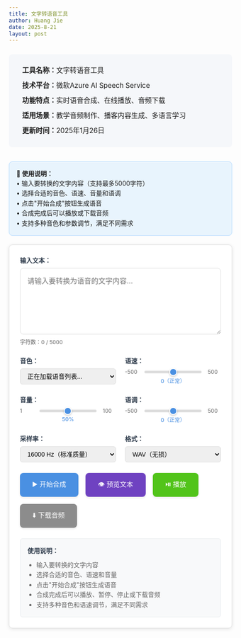 ```yaml
---
title: 文字转语音工具
author: Huang Jie
date: 2025-8-21
layout: post
---
```


<!-- 工具简介区块 -->
<div style="background:#f5f7fa; border-radius:8px; padding:20px 30px; margin:24px 0 32px 0; font-size:1.1em; line-height:2.2;">
<strong>工具名称：</strong>文字转语音工具<br>
<strong>技术平台：</strong>微软Azure AI Speech Service<br>
<strong>功能特点：</strong>实时语音合成、在线播放、音频下载<br>
<strong>适用场景：</strong>教学音频制作、播客内容生成、多语言学习<br>
<strong>更新时间：</strong>2025年1月26日
</div>


<!-- 使用说明 -->
<div style="background:#e8f4fd; border:1px solid #b3d9ff; border-radius:8px; padding:16px; margin:20px 0; font-size:14px; line-height:1.6;">
<strong>📝 使用说明：</strong><br>
• 输入要转换的文字内容（支持最多5000字符）<br>
• 选择合适的音色、语速、音量和语调<br>
• 点击"开始合成"按钮生成语音<br>
• 合成完成后可以播放或下载音频<br>
• 支持多种音色和参数调节，满足不同需求
</div>

<!-- 文字转语音工具界面 -->

<div style="background:#fff; border:1px solid #e0e0e0; border-radius:8px; padding:24px; margin:20px 0; box-shadow:0 2px 8px rgba(0,0,0,0.1);">

<!-- 输入区域 -->
<div style="margin-bottom:24px;">
  <label for="textInput" style="display:block; font-weight:bold; margin-bottom:8px; color:#2d3a4a;">输入文本：</label>
  <textarea id="textInput" placeholder="请输入要转换为语音的文字内容..." style="width:100%; height:150px; padding:16px; border:1px solid #ddd; border-radius:8px; font-size:16px; line-height:1.6; resize:vertical; font-family:inherit;"></textarea>
  <div style="margin-top:8px; font-size:12px; color:#666;">
    字符数：<span id="charCount">0</span> / 5000
  </div>
</div>

<!-- 语音设置区域 -->
<div style="display:flex; gap:20px; margin-bottom:24px; flex-wrap:wrap;">
   <div style="flex:1; min-width:200px;">
     <label for="voiceSelect" style="display:block; font-weight:bold; margin-bottom:8px; color:#2d3a4a;">音色：</label>
     <select id="voiceSelect" style="width:100%; padding:8px 12px; border:1px solid #ddd; border-radius:6px; font-size:14px;">
       <option value="en-US-JennyNeural" selected>正在加载语音列表...</option>
     </select>
     <div id="voiceLoadingStatus" style="font-size:12px; color:#666; margin-top:4px;"></div>
   </div>
  
  <div style="flex:1; min-width:200px;">
    <label for="speedSlider" style="display:block; font-weight:bold; margin-bottom:8px; color:#2d3a4a;">语速：</label>
    <div style="display:flex; align-items:center; gap:12px;">
      <span style="font-size:12px; color:#666; min-width:30px;">-500</span>
      <input type="range" id="speedSlider" min="-500" max="500" value="0" step="10" 
             style="flex:1; height:6px; background:#ddd; border-radius:3px; outline:none; cursor:pointer;">
      <span style="font-size:12px; color:#666; min-width:30px;">500</span>
    </div>
    <div style="text-align:center; margin-top:4px;">
      <span id="speedValue" style="font-size:12px; color:#4a90e2; font-weight:500;">0（正常）</span>
    </div>
  </div>
  
   <div style="flex:1; min-width:200px;">
     <label for="volumeSlider" style="display:block; font-weight:bold; margin-bottom:8px; color:#2d3a4a;">音量：</label>
     <div style="display:flex; align-items:center; gap:12px;">
       <span style="font-size:12px; color:#666; min-width:30px;">1</span>
       <input type="range" id="volumeSlider" min="1" max="100" value="50" step="1" 
              style="flex:1; height:6px; background:#ddd; border-radius:3px; outline:none; cursor:pointer;">
       <span style="font-size:12px; color:#666; min-width:30px;">100</span>
     </div>
     <div style="text-align:center; margin-top:4px;">
       <span id="volumeValue" style="font-size:12px; color:#4a90e2; font-weight:500;">50%</span>
     </div>
   </div>
   
   <div style="flex:1; min-width:200px;">
     <label for="pitchSlider" style="display:block; font-weight:bold; margin-bottom:8px; color:#2d3a4a;">语调：</label>
     <div style="display:flex; align-items:center; gap:12px;">
       <span style="font-size:12px; color:#666; min-width:30px;">-500</span>
       <input type="range" id="pitchSlider" min="-500" max="500" value="0" step="10" 
              style="flex:1; height:6px; background:#ddd; border-radius:3px; outline:none; cursor:pointer;">
       <span style="font-size:12px; color:#666; min-width:30px;">500</span>
     </div>
     <div style="text-align:center; margin-top:4px;">
       <span id="pitchValue" style="font-size:12px; color:#4a90e2; font-weight:500;">0（正常）</span>
     </div>
   </div>
 </div>

<!-- 高级设置区域 -->
<div style="display:flex; gap:20px; margin-bottom:24px; flex-wrap:wrap;">
   <div style="flex:1; min-width:200px;">
     <label for="sampleRateSelect" style="display:block; font-weight:bold; margin-bottom:8px; color:#2d3a4a;">采样率：</label>
     <select id="sampleRateSelect" style="width:100%; padding:8px 12px; border:1px solid #ddd; border-radius:6px; font-size:14px;">
       <option value="8000">8000 Hz（电话质量）</option>
       <option value="16000" selected>16000 Hz（标准质量）</option>
     </select>
   </div>
   
   <div style="flex:1; min-width:200px;">
     <label for="formatSelect" style="display:block; font-weight:bold; margin-bottom:8px; color:#2d3a4a;">格式：</label>
     <select id="formatSelect" style="width:100%; padding:8px 12px; border:1px solid #ddd; border-radius:6px; font-size:14px;">
       <option value="wav" selected>WAV（无损）</option>
       <option value="mp3">MP3（压缩）</option>
     </select>
   </div>
 </div>

<!-- 控制按钮区域 -->
<div style="display:flex; gap:16px; margin-bottom:24px; flex-wrap:wrap;">
  <button id="synthesizeBtn" style="background:#4a90e2; color:white; border:none; padding:14px 28px; border-radius:8px; font-size:15px; font-weight:500; cursor:pointer; transition:all 0.3s; box-shadow:0 2px 4px rgba(0,0,0,0.1);">
    ▶️ 开始合成
  </button>
  <button id="previewBtn" style="background:#6f42c1; color:white; border:none; padding:14px 28px; border-radius:8px; font-size:15px; font-weight:500; cursor:pointer; transition:all 0.3s; box-shadow:0 2px 4px rgba(0,0,0,0.1);">
    👁️ 预览文本
  </button>
  <button id="playBtn" style="background:#52c41a; color:white; border:none; padding:14px 28px; border-radius:8px; font-size:15px; font-weight:500; cursor:pointer; transition:all 0.3s; box-shadow:0 2px 4px rgba(0,0,0,0.1);" disabled>
    ⏯️ 播放
  </button>
  <button id="downloadBtn" style="background:#8c8c8c; color:white; border:none; padding:14px 28px; border-radius:8px; font-size:15px; font-weight:500; cursor:pointer; transition:all 0.3s; box-shadow:0 2px 4px rgba(0,0,0,0.1);" disabled>
    ⬇️ 下载音频
  </button>
</div>

<!-- 进度条和状态显示 -->
<div style="margin-bottom:24px;">
  <div id="progressContainer" style="display:none;">
    <div style="display:flex; justify-content:space-between; margin-bottom:8px;">
      <span style="font-size:14px; color:#666;">合成进度</span>
      <span id="progressText" style="font-size:14px; color:#666;">0%</span>
    </div>
    <div style="background:#e9ecef; border-radius:4px; height:8px; overflow:hidden;">
      <div id="progressBar" style="background:#0066cc; height:100%; width:0%; transition:width 0.3s;"></div>
    </div>
  </div>
  <div id="statusText" style="font-size:14px; color:#666; margin-top:8px;"></div>
</div>

<!-- 音频播放器 -->
<div id="audioContainer" style="display:none;">
  <audio id="audioPlayer" controls style="width:100%; margin-top:16px;">
    您的浏览器不支持音频播放。
  </audio>
</div>

<!-- 使用说明 -->
<div style="background:#f8f9fa; border:1px solid #e9ecef; border-radius:6px; padding:16px; margin-top:24px;">
  <h4 style="margin:0 0 12px 0; color:#2d3a4a;">使用说明：</h4>
  <ul style="margin:0; padding-left:20px; color:#666; font-size:14px; line-height:1.6;">
    <li>输入要转换的文字内容</li>
    <li>选择合适的音色、语速和音量</li>
    <li>点击"开始合成"按钮生成语音</li>
    <li>合成完成后可以播放、暂停、停止或下载音频</li>
    <li>支持多种音色和语速调节，满足不同需求</li>
  </ul>
</div>

</div>

<!-- 滑块样式 -->
<style>
input[type="range"] {
  -webkit-appearance: none;
  appearance: none;
  background: transparent;
  cursor: pointer;
}

input[type="range"]::-webkit-slider-track {
  background: #ddd;
  height: 6px;
  border-radius: 3px;
}

input[type="range"]::-webkit-slider-thumb {
  -webkit-appearance: none;
  appearance: none;
  background: #4a90e2;
  height: 18px;
  width: 18px;
  border-radius: 50%;
  cursor: pointer;
  border: 2px solid #fff;
  box-shadow: 0 2px 4px rgba(0,0,0,0.2);
}

input[type="range"]::-webkit-slider-thumb:hover {
  background: #357abd;
  transform: scale(1.1);
}

input[type="range"]::-moz-range-track {
  background: #ddd;
  height: 6px;
  border-radius: 3px;
  border: none;
}

input[type="range"]::-moz-range-thumb {
  background: #4a90e2;
  height: 18px;
  width: 18px;
  border-radius: 50%;
  cursor: pointer;
  border: 2px solid #fff;
  box-shadow: 0 2px 4px rgba(0,0,0,0.2);
}

input[type="range"]::-moz-range-thumb:hover {
  background: #357abd;
}
</style>

<!-- JavaScript 代码 -->
<script>
// 全局变量
let audioBlob = null;
let audioUrl = null;

// DOM 元素
const textInput = document.getElementById('textInput');
const charCount = document.getElementById('charCount');
const voiceSelect = document.getElementById('voiceSelect');
const speedSlider = document.getElementById('speedSlider');
const speedValue = document.getElementById('speedValue');
const volumeSlider = document.getElementById('volumeSlider');
const volumeValue = document.getElementById('volumeValue');
const pitchSlider = document.getElementById('pitchSlider');
const pitchValue = document.getElementById('pitchValue');
const sampleRateSelect = document.getElementById('sampleRateSelect');
const formatSelect = document.getElementById('formatSelect');
const synthesizeBtn = document.getElementById('synthesizeBtn');
const previewBtn = document.getElementById('previewBtn');
const playBtn = document.getElementById('playBtn');
const downloadBtn = document.getElementById('downloadBtn');
const progressContainer = document.getElementById('progressContainer');
const progressBar = document.getElementById('progressBar');
const progressText = document.getElementById('progressText');
const statusText = document.getElementById('statusText');
const audioContainer = document.getElementById('audioContainer');
const audioPlayer = document.getElementById('audioPlayer');

// 字符计数
textInput.addEventListener('input', function() {
  const count = this.value.length;
  charCount.textContent = count;
  
  if (count > 5000) {
    charCount.style.color = '#dc3545';
    synthesizeBtn.disabled = true;
    synthesizeBtn.style.background = '#6c757d';
  } else {
    charCount.style.color = '#666';
    synthesizeBtn.disabled = false;
    synthesizeBtn.style.background = '#4a90e2';
  }
});

// 滑块事件监听
speedSlider.addEventListener('input', function() {
  const value = parseInt(this.value);
  let description = '';
  if (value < -200) description = '（很慢）';
  else if (value < -100) description = '（较慢）';
  else if (value < 0) description = '（稍慢）';
  else if (value === 0) description = '（正常）';
  else if (value <= 100) description = '（稍快）';
  else if (value <= 300) description = '（较快）';
  else description = '（很快）';
  speedValue.textContent = `${value}${description}`;
});

volumeSlider.addEventListener('input', function() {
  const value = parseInt(this.value);
  volumeValue.textContent = `${value}%`;
});

pitchSlider.addEventListener('input', function() {
  const value = parseInt(this.value);
  let description = '';
  if (value < -200) description = '（很低）';
  else if (value < -100) description = '（较低）';
  else if (value < 0) description = '（稍低）';
  else if (value === 0) description = '（正常）';
  else if (value <= 100) description = '（稍高）';
  else if (value <= 300) description = '（较高）';
  else description = '（很高）';
  pitchValue.textContent = `${value}${description}`;
});

// 预览分段按钮事件
previewBtn.addEventListener('click', function() {
  showSegmentPreview();
});

// 按钮悬停效果
const buttons = [synthesizeBtn, previewBtn, playBtn, downloadBtn];
buttons.forEach(btn => {
  btn.addEventListener('mouseenter', function() {
    if (!this.disabled) {
      this.style.transform = 'translateY(-2px)';
      this.style.boxShadow = '0 4px 8px rgba(0,0,0,0.15)';
    }
  });
  
  btn.addEventListener('mouseleave', function() {
    this.style.transform = 'translateY(0)';
    this.style.boxShadow = '0 2px 4px rgba(0,0,0,0.1)';
  });
});

// 合成语音
synthesizeBtn.addEventListener('click', async function() {
  const text = textInput.value.trim();
  if (!text) {
    alert('请输入要转换的文字内容！');
    return;
  }
  
  if (text.length > 5000) {
    alert('文字内容不能超过5000字符！');
    return;
  }
  
  // 显示进度条
  progressContainer.style.display = 'block';
  statusText.textContent = '正在合成语音，请稍候...';
  synthesizeBtn.disabled = true;
  synthesizeBtn.textContent = '🔄 合成中...';
  
  try {
    // 模拟进度更新
    let progress = 0;
    const progressInterval = setInterval(() => {
      progress += Math.random() * 15;
      if (progress > 90) progress = 90;
      progressBar.style.width = progress + '%';
      progressText.textContent = Math.round(progress) + '%';
    }, 200);
    
    // 调用阿里云 TTS API
    const audioData = await synthesizeSpeech(text);
    
    clearInterval(progressInterval);
    progressBar.style.width = '100%';
    progressText.textContent = '100%';
    
     // 创建音频对象
     audioBlob = new Blob([audioData], { type: 'audio/wav' });
     audioUrl = URL.createObjectURL(audioBlob);
     audioPlayer.src = audioUrl;
    
    // 更新按钮状态
    playBtn.disabled = false;
    downloadBtn.disabled = false;
    synthesizeBtn.disabled = false;
    synthesizeBtn.innerHTML = '▶️ 开始合成';
    
    statusText.textContent = '语音合成完成！';
    audioContainer.style.display = 'block';
    
  } catch (error) {
    console.error('合成失败:', error);
    const errorMessage = error.message || '未知错误';
    statusText.textContent = '合成失败：' + errorMessage;
    statusText.style.color = '#dc3545';
    
    // 显示更详细的错误信息
    if (errorMessage.includes('500') || errorMessage.includes('HTTP 500')) {
      statusText.textContent = '合成失败：服务器错误（500），请检查Vercel日志或联系管理员';
    } else if (errorMessage.includes('缺少必要的环境变量')) {
      statusText.textContent = '合成失败：环境变量未配置，请在Vercel中设置AZURE_SPEECH_KEY和AZURE_SPEECH_REGION';
    } else if (errorMessage.includes('401') || errorMessage.includes('HTTP 401')) {
      statusText.textContent = '合成失败：认证失败，请检查AZURE_SPEECH_KEY是否正确';
    }
    
    synthesizeBtn.disabled = false;
    synthesizeBtn.innerHTML = '▶️ 开始合成';
    progressContainer.style.display = 'none';
  }
});

// 播放控制
playBtn.addEventListener('click', function() {
  if (audioPlayer.paused) {
    audioPlayer.play();
    playBtn.innerHTML = '⏸️ 暂停';
    statusText.textContent = '正在播放...';
  } else {
    audioPlayer.pause();
    playBtn.innerHTML = '⏯️ 播放';
    statusText.textContent = '已暂停';
  }
});

// 音频播放事件监听
audioPlayer.addEventListener('play', function() {
  playBtn.innerHTML = '⏸️ 暂停';
  statusText.textContent = '正在播放...';
});

audioPlayer.addEventListener('pause', function() {
  playBtn.innerHTML = '⏯️ 播放';
  statusText.textContent = '已暂停';
});

audioPlayer.addEventListener('ended', function() {
  playBtn.innerHTML = '⏯️ 播放';
  statusText.textContent = '播放完成';
});

// 下载音频
downloadBtn.addEventListener('click', function() {
  if (audioPlayer.src) {
    const a = document.createElement('a');
    a.href = audioPlayer.src;
    a.download = `语音合成_${voiceSelect.value}_${new Date().getTime()}.${formatSelect.value}`;
    document.body.appendChild(a);
    a.click();
    document.body.removeChild(a);
    statusText.textContent = '音频下载完成！';
  }
});

// 加载Azure语音列表
async function loadVoices() {
  const voiceSelect = document.getElementById('voiceSelect');
  const voiceLoadingStatus = document.getElementById('voiceLoadingStatus');
  const apiBaseUrl = 'https://vercel-tts.vercel.app';
  
  try {
    voiceLoadingStatus.textContent = '正在加载语音列表...';
    const response = await fetch(`${apiBaseUrl}/api/voices`);
    
    if (!response.ok) {
      const errorData = await response.json().catch(() => ({ error: '无法解析错误响应' }));
      throw new Error(`HTTP ${response.status}: ${JSON.stringify(errorData)}`);
    }
    
    const data = await response.json();
    console.log('语音列表API响应:', data);
    
    if (data.success && data.voices) {
      // 清空现有选项
      voiceSelect.innerHTML = '';
      
      // 添加美式英语语音
      if (data.voices['en-US'] && data.voices['en-US'].length > 0) {
        const usGroup = document.createElement('optgroup');
        usGroup.label = '美式英语 (en-US)';
        data.voices['en-US'].forEach(voice => {
          const option = document.createElement('option');
          option.value = voice.name;
          const genderText = voice.gender === 'Male' ? '男声' : voice.gender === 'Female' ? '女声' : '';
          option.textContent = `${voice.friendlyName || voice.name} ${genderText}`;
          usGroup.appendChild(option);
        });
        voiceSelect.appendChild(usGroup);
      }
      
      // 添加英式英语语音
      if (data.voices['en-GB'] && data.voices['en-GB'].length > 0) {
        const gbGroup = document.createElement('optgroup');
        gbGroup.label = '英式英语 (en-GB)';
        data.voices['en-GB'].forEach(voice => {
          const option = document.createElement('option');
          option.value = voice.name;
          const genderText = voice.gender === 'Male' ? '男声' : voice.gender === 'Female' ? '女声' : '';
          option.textContent = `${voice.friendlyName || voice.name} ${genderText}`;
          gbGroup.appendChild(option);
        });
        voiceSelect.appendChild(gbGroup);
      }
      
      // 设置默认选中第一个
      if (voiceSelect.options.length > 0) {
        voiceSelect.selectedIndex = 0;
      }
      
      voiceLoadingStatus.textContent = `已加载 ${data.total} 个语音`;
      console.log('语音列表加载成功:', data);
    } else {
      throw new Error('无法获取语音列表');
    }
  } catch (error) {
    console.error('加载语音列表失败:', error);
    voiceLoadingStatus.textContent = `加载失败: ${error.message}，使用默认语音`;
    voiceLoadingStatus.style.color = '#dc3545';
    
    // 使用一些常用的默认语音
    voiceSelect.innerHTML = `
      <option value="en-US-JennyNeural" selected>Jenny（美式英文女声）</option>
      <option value="en-US-AndrewNeural">Andrew（美式英文男声）</option>
      <option value="en-US-AmandaNeural">Amanda（美式英文女声）</option>
      <option value="en-US-PhoebeNeural">Phoebe（美式英文女声）</option>
      <option value="en-US-AriaNeural">Aria（美式英文女声）</option>
      <option value="en-US-GuyNeural">Guy（美式英文男声）</option>
      <option value="en-GB-RyanNeural">Ryan（英式英文男声）</option>
      <option value="en-GB-SoniaNeural">Sonia（英式英文女声）</option>
    `;
  }
}

// 页面加载完成后的初始化
document.addEventListener('DOMContentLoaded', function() {
  statusText.textContent = '请输入文字内容开始合成语音';
  
  // 加载语音列表
  loadVoices();
  
  // 检查 Vercel API 是否可用（Azure不需要token，直接检查TTS端点）
  const apiBaseUrl = 'https://vercel-tts.vercel.app';
  // 使用HEAD请求检查API端点是否可访问
  fetch(`${apiBaseUrl}/api/tts`, { method: 'OPTIONS' })
    .then(response => {
      if (response.ok) {
        statusText.textContent = 'TTS服务已就绪，可以开始使用';
        console.log('Vercel API 连接成功');
      } else {
        statusText.textContent = 'TTS服务暂时不可用，请稍后重试';
        console.warn('Vercel API 响应异常');
      }
    })
    .catch(error => {
      statusText.textContent = 'TTS服务连接失败，请检查网络连接';
      console.error('Vercel API 连接失败:', error);
    });
});

// 显示文本预览
function showSegmentPreview() {
  const text = textInput.value.trim();
  if (!text) {
    alert('请输入文本内容');
    return;
  }
  alert(`文本预览（${text.length}字符）：\n\n${text.substring(0, 500)}${text.length > 500 ? '...' : ''}`);
}

// 使用Azure Speech Service进行语音合成
async function synthesizeSpeech(text) {
  try {
    console.log('调用Azure TTS API，参数:', {
      text: text,
      voice: voiceSelect.value,
      speed: parseInt(speedSlider.value),
      pitch: parseInt(pitchSlider.value),
      volume: parseInt(volumeSlider.value)
    });
    
    // 使用 Vercel API 端点
    const apiBaseUrl = 'https://vercel-tts.vercel.app';
    const response = await fetch(`${apiBaseUrl}/api/tts`, {
      method: 'POST',
      headers: {
        'Content-Type': 'application/json'
      },
      body: JSON.stringify({
        text: text,
        voice: voiceSelect.value,
        speed: parseInt(speedSlider.value),
        pitch: parseInt(pitchSlider.value),
        volume: parseInt(volumeSlider.value),
        sample_rate: parseInt(sampleRateSelect.value),
        format: formatSelect.value
      })
    });
    
    if (!response.ok) {
      // 尝试获取错误详情
      let errorData;
      try {
        errorData = await response.json();
      } catch (e) {
        const errorText = await response.text();
        errorData = { error: errorText };
      }
      console.error('TTS API错误响应:', errorData);
      throw new Error(`HTTP ${response.status}: ${JSON.stringify(errorData, null, 2)}`);
    }
    
    // 获取音频数据
    const audioData = await response.arrayBuffer();
    
    if (!audioData || audioData.byteLength === 0) {
      throw new Error('收到空的音频数据');
    }
    
    console.log('音频数据大小:', audioData.byteLength);
    
    // 创建音频对象
    const audioBlob = new Blob([audioData], { type: 'audio/wav' });
    const audioUrl = URL.createObjectURL(audioBlob);
    
    // 更新音频播放器
    audioPlayer.src = audioUrl;
    audioContainer.style.display = 'block';
    
    // 更新按钮状态
    playBtn.disabled = false;
    downloadBtn.disabled = false;
    
    statusText.textContent = '语音合成完成！';
    
    return new Uint8Array(audioData);
    
  } catch (error) {
    console.error('TTS API调用失败:', error);
    console.error('错误详情:', error.message);
    throw new Error('语音合成失败：' + error.message);
  }
}

// 注意：Azure Speech Service不需要单独的token获取步骤
// API密钥存储在Vercel环境变量中，通过后端代理安全调用

// 页面加载完成后的初始化
document.addEventListener('DOMContentLoaded', function() {
  statusText.textContent = '请输入文字内容开始合成语音';
});
</script>

